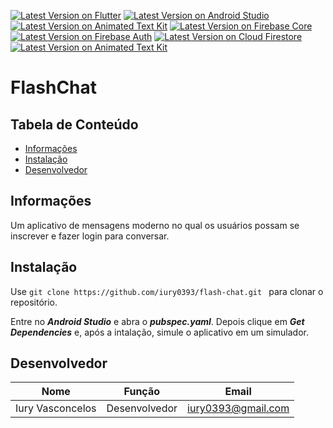 [![Latest Version on Flutter](https://img.shields.io/badge/Flutter-1.17.0-blue)](https://flutter.dev/docs/get-started/install)  [![Latest Version on Android Studio](https://img.shields.io/badge/Android%20Studio-3.6.1-green)](https://developer.android.com/studio) [![Latest Version on Animated Text Kit](https://img.shields.io/badge/animated_text_kit-2.0.1-blue)](https://pub.dev/packages/animated_text_kit)
[![Latest Version on Firebase Core](https://img.shields.io/badge/firebase_core-0.4.4-blue)](https://pub.dev/packages/firebase_core)
[![Latest Version on Firebase Auth](https://img.shields.io/badge/firebase_auth-0.16.0-blue)](https://pub.dev/packages/firebase_auth)
[![Latest Version on Cloud Firestore](https://img.shields.io/badge/cloud_firestore-0.13.5-blue)](https://pub.dev/packages/cloud_firestore)
[![Latest Version on Animated Text Kit](https://img.shields.io/badge/modal_progress_hud-0.1.3-red)](https://pub.dev/packages/modal_progress_hud)
# FlashChat


## Tabela de Conteúdo
- <a href="#informações">Informações</a>
- <a href="#instalação">Instalação</a>
- <a href="#desenvolvedor">Desenvolvedor</a>

## Informações
Um aplicativo de mensagens moderno no qual os usuários possam se inscrever e fazer login para conversar.

## Instalação

Use ```git clone https://github.com/iury0393/flash-chat.git ``` para clonar o repositório.

Entre no ***Android Studio*** e abra o ***pubspec.yaml***.
Depois clique em ***Get Dependencies*** e, após a intalação, simule o aplicativo em um simulador.


## Desenvolvedor

| Nome | Função | Email |
| ------ | ------ | ----- |
| Iury Vasconcelos | Desenvolvedor | iury0393@gmail.com |